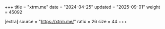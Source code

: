 +++
title = "xtrm.me"
date = "2024-04-25"
updated = "2025-09-01"
weight = 45092

[extra]
source = "https://xtrm.me/"
ratio = 26
size = 44
+++
